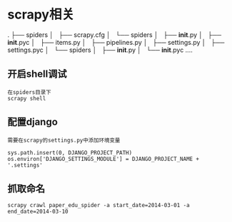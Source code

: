 scrapy相关
===

.
├── spiders
│   ├── scrapy.cfg
│   └── spiders
│       ├── __init__.py
│       ├── __init__.pyc
│       ├── items.py
│       ├── pipelines.py
│       ├── settings.py
│       ├── settings.pyc
│       └── spiders
│           ├── __init__.py
│           └── __init__.pyc
....

开启shell调试
---
    在spiders目录下
    scrapy shell

配置django
---
    需要在scrapy的settings.py中添加环境变量

    sys.path.insert(0, DJANGO_PROJECT_PATH)
    os.environ['DJANGO_SETTINGS_MODULE'] = DJANGO_PROJECT_NAME + '.settings'

抓取命名
---
    scrapy crawl paper_edu_spider -a start_date=2014-03-01 -a end_date=2014-03-10
